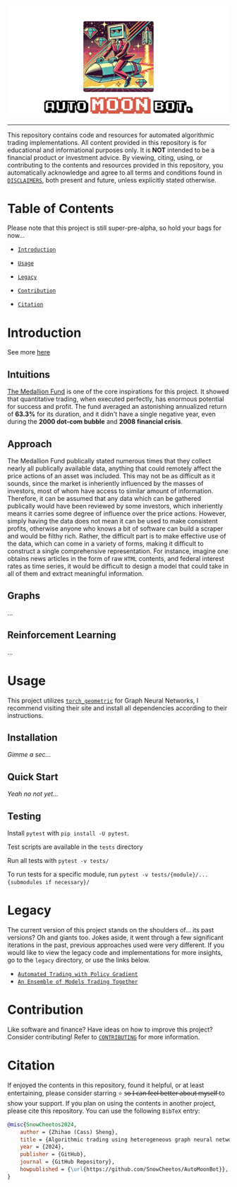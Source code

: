 ![](media/logo.png)

---------------

This repository contains code and resources for automated algorithmic trading implementations. All content provided in this repository is for educational and informational purposes only. It is **NOT** intended to be a financial product or investment advice. By viewing, citing, using, or contributing to the contents and resources provided in this repository, you automatically acknowledge and agree to all terms and conditions found in [`DISCLAIMERS`](docs/DISCLAIMER.md), both present and future, unless explicitly stated otherwise.

# Table of Contents

Please note that this project is still super-pre-alpha, so hold your bags for now...

- [`Introduction`](#introduction)

- [`Usage`](#usage)

- [`Legacy`](#legacy)

- [`Contribution`](#contribution)

- [`Citation`](#citation)

# Introduction

See more [here](automoonbot/README.MD)

## Intuitions

[The Medallion Fund](https://www.cornell-capital.com/blog/2020/02/medallion-fund-the-ultimate-counterexample.html) is one of the core inspirations for this project. It showed that quantitative trading, when executed perfectly, has enormous potential for success and profit. The fund averaged an astonishing annualized return of **63.3%** for its duration, and it didn't have a single negative year, even during the **2000 dot-com bubble** and **2008 financial crisis**. 

## Approach

The Medallion Fund publically stated numerous times that they collect nearly all publically available data, anything that could remotely affect the price actions of an asset was included. This may not be as difficult as it sounds, since the market is inheriently influenced by the masses of investors, most of whom have access to similar amount of information. Therefore, it can be assumed that any data which can be gathered publically would have been reviewed by some investors, which inheriently means it carries some degree of influence over the price actions. However, simply having the data does not mean it can be used to make consistent profits, otherwise anyone who knows a bit of software can build a scraper and would be filthy rich. Rather, the difficult part is to make effective use of the data, which can come in a variety of forms, making it difficult to construct a single comprehensive representation. For instance, imagine one obtains news articles in the form of raw `HTML` contents, and federal interest rates as time series, it would be difficult to design a model that could take in all of them and extract meaningful information.

## Graphs

...

## Reinforcement Learning

...

# Usage

This project utilizes [`torch_geometric`](https://pytorch-geometric.readthedocs.io/en/latest/install/installation.html) for Graph Neural Networks, I recommend visiting their site and install all dependencies according to their instructions.

## Installation

*Gimme a sec...*

## Quick Start

*Yeah no not yet...*

## Testing

Install `pytest` with `pip install -U pytest`.

Test scripts are available in the `tests` directory 

Run all tests with `pytest -v tests/`

To run tests for a specific module, run `pytest -v tests/{module}/...{submodules if necessary}/`

# Legacy

The current version of this project stands on the shoulders of... its past versions? Oh and giants too. Jokes aside, it went through a few significant iterations in the past, previous approaches used were very different. If you would like to view the legacy code and implementations for more insights, go to the `legacy` directory, or use the links below.

- [`Automated Trading with Policy Gradient`](legacy/policy_gradient/README.md)
- [`An Ensemble of Models Trading Together`](legacy/classical_ensemble/README.md)

# Contribution

Like software and finance? Have ideas on how to improve this project? Consider contributing! Refer to [`CONTRIBUTING`](docs/CONTRIBUTING.md) for more information.

# Citation

If enjoyed the contents in this repository, found it helpful, or at least entertaining, please consider starring ⭐ s̶o̶ ̶I̶ ̶c̶a̶n̶ ̶f̶e̶e̶l̶ ̶b̶e̶t̶t̶e̶r̶ ̶a̶b̶o̶u̶t̶ ̶m̶y̶s̶e̶l̶f̶ to show your support. If you plan on using the contents in another project, please cite this repository. You can use the following `BibTeX` entry:

```bibtex
@misc{SnowCheetos2024,
    author = {Zhihao (Cass) Sheng},
    title = {Algorithmic trading using heterogeneous graph neural network and reinforcement learning {AutoMoonBot}},
    year = {2024},
    publisher = {GitHub},
    journal = {GitHub Repository},
    howpublished = {\url{https://github.com/SnowCheetos/AutoMoonBot}},
}
```